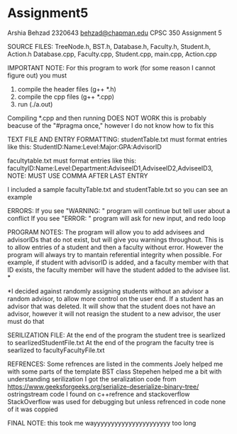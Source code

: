 # Assignment5

Arshia Behzad
2320643
behzad@chapman.edu
CPSC 350
Assignment 5

SOURCE FILES: 
TreeNode.h, BST.h, Database.h, Faculty.h, Student.h, Action.h
Database.cpp, Faculty.cpp, Student.cpp, main.cpp, Action.cpp

IMPORTANT NOTE:
For this program to work (for some reason I cannot figure out) you must
1) compile the header files (g++ *.h)
2) compile the cpp files (g++ *.cpp)
3) run (./a.out)

Compiling *.cpp and then running DOES NOT WORK 
this is probably beacuse of the "#pragma once," however I do not know how to fix this

TEXT FILE AND ENTRY FORMATTING:
studentTable.txt must format entries like this:
StudentID:Name:Level:Major:GPA:AdvisorID

facultytable.txt must format entries like this:
facultyID:Name:Level:Department:AdviseeID1,AdviseeID2,AdviseeID3, 
NOTE: MUST USE COMMA AFTER LAST ENTRY

I included a sample facultyTable.txt and studentTable.txt so you can see an example

ERRORS:
If you see "WARNING: " program will continue but tell user about a conflict
If you see "ERROR: " program will ask for new input, and redo loop

PROGRAM NOTES:
The program will allow you to add advisees and advisorIDs that do not exist, but
will give you warnings throughout. This is to allow entries of a student and then 
a faculty without error. However the program will always try to mantain referential 
integrity when possible. For example, if student with advisorID is added, and a faculty
member with that ID exists, the faculty member will have the student added to the advisee
list. *

*I decided against randomly assigning students without an advisor a random advisor, to 
allow more control on the user end. If a student has an advisor that was deleted. It will
show that the student does not have an advisor, however it will not reasign the student
to a new advisor, the user must do that 

SERILIZATION FILE:
At the end of the program the student tree is searlized to searlizedStudentFile.txt
At the end of the program the faculty tree is searlized to facultyFacultyFile.txt

REFRENCES:
Some refrences are listed in the comments
Joely helped me with some parts of the template BST class
Stepehen helped me a bit with understanding serilization
I got the seralization code from https://www.geeksforgeeks.org/serialize-deserialize-binary-tree/
ostringstream code I found on c++refrence and stackoverflow
StackOverflow was used for debugging but unless refrenced in code
none of it was coppied 

FINAL NOTE:
this took me wayyyyyyyyyyyyyyyyyyyyyy too long 